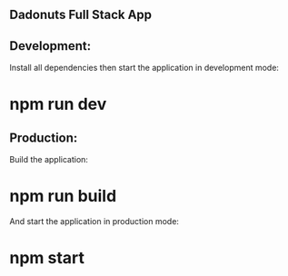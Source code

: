 ## Dadonuts Full Stack App

## Development:
Install all dependencies then start the application in development mode:
# npm run dev

## Production:
Build the application:
# npm run build
And start the application in production mode:
# npm start


